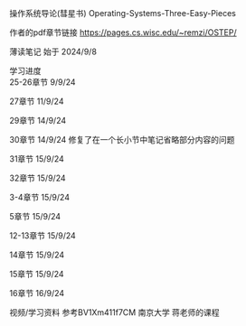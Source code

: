操作系统导论(彗星书) Operating-Systems-Three-Easy-Pieces

作者的pdf章节链接 https://pages.cs.wisc.edu/~remzi/OSTEP/

薄读笔记 始于 2024/9/8

学习进度   
25-26章节 9/9/24 

27章节 11/9/24

29章节 14/9/24

30章节 14/9/24 修复了在一个长小节中笔记省略部分内容的问题

31章节 15/9/24 

32章节 15/9/24 

3-4章节 15/9/24 

5章节 15/9/24 

12-13章节 15/9/24 

14章节 15/9/24 

15章节 15/9/24 

16章节 16/9/24 

视频/学习资料 参考BV1Xm411f7CM 南京大学 蒋老师的课程 

